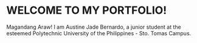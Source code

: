 # WELCOME TO MY PORTFOLIO!

Magandang Araw! I am Austine Jade Bernardo, a junior student at the esteemed Polytechnic University of the Philippines - Sto. Tomas Campus.